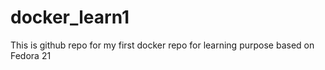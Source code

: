 # docker_learn1
This is github repo for my first docker repo for learning purpose based on Fedora 21
